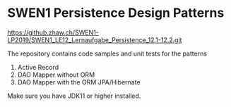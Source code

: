 # SWEN1 Persistence Design Patterns

https://github.zhaw.ch/SWEN1-LP2019/SWEN1_LE12_Lernaufgabe_Persistence_12.1-12.2.git


The repository contains code samples and unit tests for the patterns

1. Active Record
2. DAO Mapper without ORM
3. DAO Mapper with the ORM JPA/Hibernate

Make sure you have JDK11 or higher installed.

